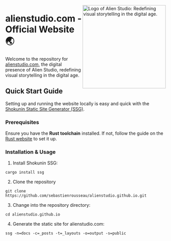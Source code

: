 <!-- markdownlint-disable MD033 MD041 -->

<img
  align="right"
  alt="Logo of Alien Studio: Redefining visual storytelling in the digital age."
  height="261"
  src="https://kura.pro/alienstudio/images/logos/alienstudio.webp"
  width="261"
  />

<!-- markdownlint-enable MD033 MD041 -->

# alienstudio.com - Official Website 🌏

Welcome to the repository for [alienstudio.com][00], the digital presence of
Alien Studio, redefining visual storytelling in the digital age.

## Quick Start Guide

Setting up and running the website locally is easy and quick with the
[Shokunin Static Site Generator (SSG)][00].

### Prerequisites

Ensure you have the **Rust toolchain** installed. If not, follow the guide on
the [Rust website][01] to set it up.

### Installation & Usage

1. Install Shokunin SSG:

```shell
cargo install ssg
```

2. Clone the repository

```shell
git clone https://github.com/sebastienrousseau/alienstudio.github.io.git
```

3. Change into the repository directory:

```shell
cd alienstudio.github.io
```

4. Generate the static site for alienstudio.com:

```shell
ssg -n=docs -c=_posts -t=_layouts -o=output -s=public
```

[00]: https://alienstudio.com "Alien Studio Official Website"
[01]: https://www.rust-lang.org/learn/get-started "Rust Getting started guide"
